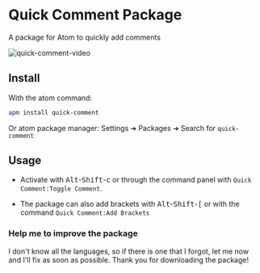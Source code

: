 # Quick Comment Package

A package for Atom to quickly add comments

![quick-comment-video](https://raw.githubusercontent.com/ValentinLaTortue/quick-comment/master/quick-comment.gif)

## Install

With the atom command:
```bash
apm install quick-comment
```
Or  atom package manager: Settings ➔ Packages ➔ Search for `quick-comment`

## Usage

- Activate with <kbd>Alt</kbd>-<kbd>Shift</kbd>-<kbd>c</kbd> or through the command panel with `Quick Comment:Toggle Comment`.

- The package can also add brackets with <kbd>Alt</kbd>-<kbd>Shift</kbd>-<kbd>[</kbd> or with the command `Quick Comment:Add Brackets`

### Help me to improve the package

I don't know all the languages, so if there is one that I forgot, let me now and I'll fix as soon as possible.
Thank you for downloading the package!
